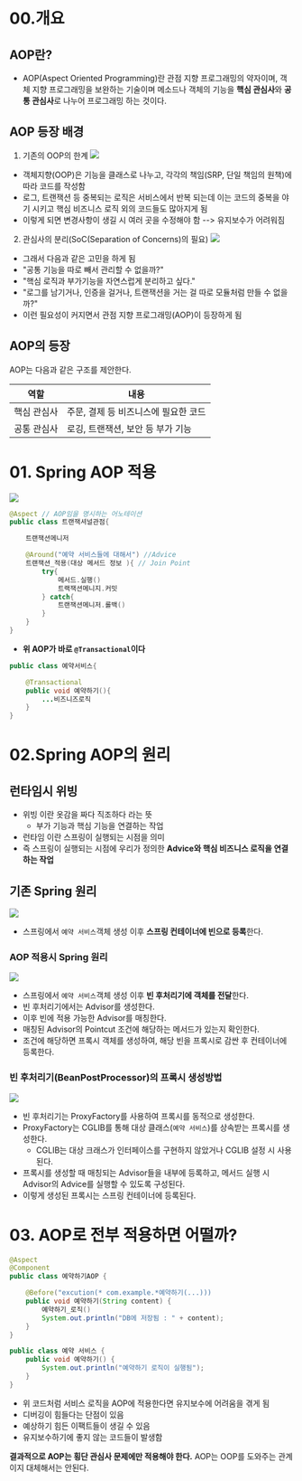 
# 00.개요
## AOP란?
- AOP(Aspect Oriented Programming)란 관점 지향 프로그래밍의 약자이며, 객체 지향 프로그래밍을 보완하는 기술이며 메소드나 객체의 기능을 **핵심 관심사**와 **공통 관심사**로 나누어 프로그래밍 하는 것이다. 

## AOP 등장 배경

1. 기존의 OOP의 한계
![](https://velog.velcdn.com/images/cod0216/post/638440da-937f-4cc7-98cd-934da8d4947c/image.png)

  - 객체지향(OOP)은 기능을 클래스로 나누고, 각각의 책임(SRP, 단일 책임의 원책)에 따라 코드를 작성함
  - 로그, 트랜잭션 등 중복되는 로직은 서비스에서 반복 되는데 이는 코드의 중복을 야기 시키고 핵심 비즈니스 로직 외의 코드들도 많아지게 됨
  - 이렇게 되면 변경사항이 생길 시 여러 곳을 수정해야 함 --> 유지보수가 어려워짐

2. 관심사의 분리(SoC(Separation of Concerns)의 필요)
![](https://velog.velcdn.com/images/cod0216/post/167f0749-4df2-4c5a-88da-01a88260ceb4/image.png)
- 그래서 다음과 같은 고민을 하게 됨
- "공통 기능을 따로 빼서 관리할 수 없을까?"
- "핵심 로직과 부가기능을 자연스럽게 분리하고 싶다."
- "로그를 남기거나, 인증을 걸거나, 트랜잭션을 거는 걸 따로 모듈처럼 만들 수 없을까?"
- 이런 필요성이 커지면서 관점 지향 프로그래밍(AOP)이 등장하게 됨

## AOP의 등장

AOP는 다음과 같은 구조를 제안한다.

| 역할     | 내용                                      |
| ------ | --------------------------------------- |
| 핵심 관심사 | 주문, 결제 등 비즈니스에 필요한 코드                   |
| 공통 관심사 | 로깅, 트랜잭션, 보안 등 부가 기능                    |

# 01. Spring AOP 적용

![](https://velog.velcdn.com/images/cod0216/post/ae77cb69-95a0-46f0-941e-8317a8b1ecae/image.png)
```java
@Aspect // AOP임을 명시하는 어노테이션
public class 트랜잭셔널관점{

	트랜잭션메니저

	@Around("예약 서비스들에 대해서") //Advice
	트랜잭션_적용(대상 메서드 정보 ){ // Join Point
		try{
			메서드.실행()
			트랙잭션메니지.커밋
		} catch{
			트랜잭션메니저.롤백()
		}
	}
}
```

- **위 AOP가 바로 `@Transactional`이다**
```java
public class 예약서비스{

	@Transactional
	public void 예약하기(){
		...비즈니즈로직
	}
}
```


# 02.Spring AOP의 원리

## 런타임시 위빙
- 위빙 이란 옷감을 짜다 직조하다 라는 뜻
	- 부가 기능과 핵심 기능을 연결하는 작업
- 런타임 이란 스프링이 실행되는 시점을 의미
- 즉 스프링이 실행되는 시점에 우리가 정의한 **Advice와 핵심 비즈니스 로직을 연결하는 작업**

## 기존 Spring 원리
![](https://velog.velcdn.com/images/cod0216/post/cf147176-d321-41ae-b4cc-ff1d1decaee2/image.png)
- 스프링에서 `예약 서비스`객체 생성 이후 **스프링 컨테이너에 빈으로 등록**한다.

### AOP 적용시 Spring 원리

![](https://velog.velcdn.com/images/cod0216/post/c9eccb09-b744-4ed1-81f4-24b33c1808ca/image.png)
- 스프링에서 `예약 서비스`객체 생성 이후 **빈 후처리기에 객체를 전달**한다.
-  빈 후처리기에서는 Advisor를 생성한다.
- 이후 빈에 적용 가능한 Advisor를 매칭한다.
- 매칭된 Advisor의 Pointcut 조건에 해당하는 메서드가 있는지 확인한다.
- 조건에 해당하면 프록시 객체를 생성하여, 해당 빈을 프록시로 감싼 후 컨테이너에 등록한다.

### 빈 후처리기(BeanPostProcessor)의 프록시 생성방법
![](https://velog.velcdn.com/images/cod0216/post/264d0d64-e533-425f-a2cc-d3c9a700b350/image.png)
- 빈 후처리기는 ProxyFactory를 사용하여 프록시를 동적으로 생성한다.
- ProxyFactory는 CGLIB를 통해 대상 클래스(`예약 서비스`)를 상속받는 프록시를 생성한다.
  - CGLIB는 대상 크래스가 인터페이스를 구현하지 않았거나 CGLIB 설정 시 사용된다.
- 프록시를 생성할 때 매칭되는 Advisor들을 내부에 등록하고, 메서드 실행 시 Advisor의 Advice를 실행할 수 있도록 구성된다.
- 이렇게 생성된 프록시는 스프링 컨테이너에 등록된다.

# 03. AOP로 전부 적용하면 어떨까?
```java
@Aspect
@Component
public class 예약하기AOP {

	@Before("excution(* com.example.*예약하기(...)))
	public void 예약하기(String content) {
		예약하기_로직()
		System.out.println("DB에 저장됨 : " + content);
	}
}

public class 예약 서비스 {
	public void 예약하기() {
		System.out.println("예약하기 로직이 실행됨");
	}
}
```

- 위 코드처럼 서비스 로직을 AOP에 적용한다면 유지보수에 어려움을 겪게 됨
- 디버깅이 힘들다는 단점이 있음
- 예상하기 힘든 이팩트들이 생길 수 있음
- 유지보수하기에 좋지 않는 코드들이 발생함

**결과적으로 AOP는 횡단 관심사 문제에만 적용해야 한다.** AOP는 OOP를 도와주는 관계이지 대체해서는 안된다.
